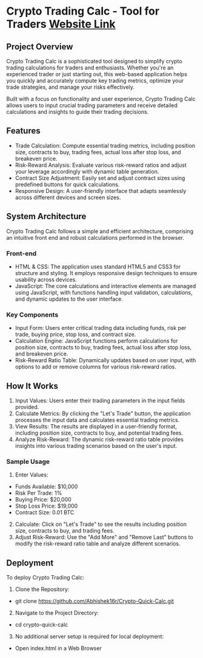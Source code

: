 # Crypto Trading Calc - Tool for Traders [Website Link](https://abhishek16r.github.io/Crypto-Quick-Calc/)

## Project Overview
Crypto Trading Calc is a sophisticated tool designed to simplify crypto trading calculations for traders and enthusiasts. Whether you're an experienced trader or just starting out, this web-based application helps you quickly and accurately compute key trading metrics, optimize your trade strategies, and manage your risks effectively.

Built with a focus on functionality and user experience, Crypto Trading Calc allows users to input crucial trading parameters and receive detailed calculations and insights to guide their trading decisions.

## Features
* Trade Calculation: Compute essential trading metrics, including position size, contracts to buy, trading fees, actual loss after stop loss, and breakeven price.
* Risk-Reward Analysis: Evaluate various risk-reward ratios and adjust your leverage accordingly with dynamic table generation.
* Contract Size Adjustment: Easily set and adjust contract sizes using predefined buttons for quick calculations.
* Responsive Design: A user-friendly interface that adapts seamlessly across different devices and screen sizes.

## System Architecture
Crypto Trading Calc follows a simple and efficient architecture, comprising an intuitive front end and robust calculations performed in the browser.

### Front-end
* HTML & CSS: The application uses standard HTML5 and CSS3 for structure and styling. It employs responsive design techniques to ensure usability across devices.
* JavaScript: The core calculations and interactive elements are managed using JavaScript, with functions handling input validation, calculations, and dynamic updates to the user interface.

### Key Components
* Input Form: Users enter critical trading data including funds, risk per trade, buying price, stop loss, and contract size.
* Calculation Engine: JavaScript functions perform calculations for position size, contracts to buy, trading fees, actual loss after stop loss, and breakeven price.
* Risk-Reward Ratio Table: Dynamically updates based on user input, with options to add or remove columns for various risk-reward ratios.

## How It Works
1. Input Values: Users enter their trading parameters in the input fields provided.
2. Calculate Metrics: By clicking the "Let's Trade" button, the application processes the input data and calculates essential trading metrics.
3. View Results: The results are displayed in a user-friendly format, including position size, contracts to buy, and potential trading fees.
4. Analyze Risk-Reward: The dynamic risk-reward ratio table provides insights into various trading scenarios based on the user's input.

### Sample Usage
1. Enter Values:
* Funds Available: $10,000
* Risk Per Trade: 1%
* Buying Price: $20,000
* Stop Loss Price: $19,000
* Contract Size: 0.01 BTC
2. Calculate: Click on "Let's Trade" to see the results including position size, contracts to buy, and trading fees.
3. Adjust Risk-Reward: Use the "Add More" and "Remove Last" buttons to modify the risk-reward ratio table and analyze different scenarios.

## Deployment
To deploy Crypto Trading Calc:

1. Clone the Repository:
* git clone https://github.com/Abhishek16r/Crypto-Quick-Calc.git

2. Navigate to the Project Directory:
* cd crypto-quick-calc

3. No additional server setup is required for local deployment:
* Open index.html in a Web Browser
